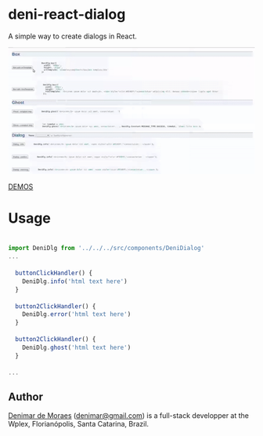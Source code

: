 # deni-react-dialog
A simple way to create dialogs in React.

![alt text](https://raw.githubusercontent.com/denimar/deni-react-dialog/master/deni-react-dialog.gif)

[DEMOS](https://denimar.github.io/deni-react-dialog/)


# Usage

```javascript

import DeniDlg from '../../../src/components/DeniDialog'
...

  buttonClickHandler() {
    DeniDlg.info('html text here')
  }

  button2ClickHandler() {
    DeniDlg.error('html text here')
  }

  button2ClickHandler() {
    DeniDlg.ghost('html text here')
  }

...

```

## Author

[Denimar de Moraes](http://github.com/denimar) (denimar@gmail.com) is a full-stack developper at the Wplex, Florianópolis, Santa Catarina, Brazil.
